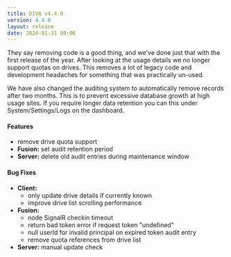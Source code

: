 ```yaml
---
title: DIVA v4.4.0
version: 4.4.0
layout: release
date: 2020-01-31 09:06
---
```


They say removing code is a good thing, and we've done just that with the first release of the year.
After looking at the usage details we no longer support quotas on drives.
This removes a lot of legacy code and development headaches for something that was practically un-used.

We have also changed the auditing system to automatically remove records after two months.
This is to prevent excessive database growth at high usage sites.
If you require longer data retention you can this under System/Settings/Logs on the dashboard.

#### Features

* remove drive quota support
* **Fusion:** set audit retention period
* **Server:** delete old audit entries during maintenance window

#### Bug Fixes

* **Client:**
  * only update drive details if currently known
  * improve drive list scrolling performance
* **Fusion:**
  * node SignalR checkin timeout
  * return bad token error if request token "undefined"
  * null userId for invalid principal on expired token audit entry
  * remove quota references from drive list
* **Server:** manual update check